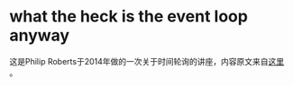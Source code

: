 # what the heck is the event loop anyway

这是Philip Roberts于2014年做的一次关于时间轮询的讲座，内容原文来自[这里](https://2014.jsconf.eu/speakers/philip-roberts-what-the-heck-is-the-event-loop-anyway.html) 。



